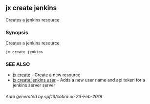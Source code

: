 ## jx create jenkins

Creates a jenkins resource

### Synopsis


Creates a jenkins resource

```
jx create jenkins
```

### SEE ALSO
* [jx create](jx_create.md)	 - Create a new resource
* [jx create jenkins user](jx_create_jenkins_user.md)	 - Adds a new user name and api token for a jenkins server server

###### Auto generated by spf13/cobra on 23-Feb-2018
